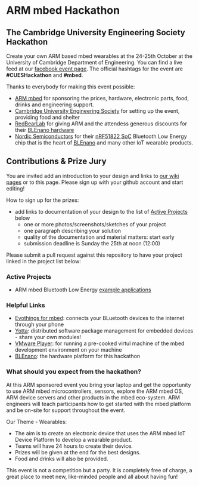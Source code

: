 # ARM mbed Hackathon

## The Cambridge University Engineering Society Hackathon
Create your own ARM based mbed wearables at the 24-25th October at the University of Cambridge Department of Engineering. You can find a live feed at our [facebook event page](https://www.facebook.com/events/1492417234391358/). The official hashtags for the event are **#CUESHackathon** and **#mbed**.

Thanks to everybody for making this event possible:
- [ARM mbed](https://www.mbed.com/en/) for sponsoring the prices, hardware, electronic parts, food, drinks and engineering support.
- [Cambridge University Engineering Society](https://cuengineeringsociety.org.uk/events/cues-hackathon/) for setting up the event, providing food and shelter
- [RedBearLab](http://redbearlab.com/) for giving ARM and the attendess generous discounts for their [BLEnano hardware](http://redbearlab.com/blenano/)
- [Nordic Semiconductors](https://www.mbed.com/en/partners/nordic/) for their [nRF51822 SoC](http://www.nordicsemi.com/eng/Products/Bluetooth-Smart-Bluetooth-low-energy/nRF51822) Bluetooth Low Energy chip that is the heart of [BLEnano](http://redbearlab.com/blenano/) and many other IoT wearable products.

## Contributions & Prize Jury
You are invited add an introduction to your design and links to [our wiki pages](https://github.com/ARMmbed/hackathon/wiki) or to this page. Please sign up with your github account and start editing!

How to sign up for the prizes:
- add links to documentation of your design to the list of [Active Projects](#active-projects) below
  - one or more photos/screenshots/sketches of your project
  - one paragraph describing your solution
  - quality of the documentation and material matters: start early
  - submission deadline is Sunday the 25th at noon (12:00)

Please submit a pull request against this repository to have your project linked in the project list below:

### Active Projects
- ARM mbed Bluetooth Low Energy [example applications](https://github.com/ARMmbed/ble-examples)

### Helpful Links
- [Evothings for mbed](https://evothings.com/things/mbed): connects your BLuetooth devices to the internet through your phone
- [Yotta](http://yottadocs.mbed.com/): distributed software package management for embedded devices - share your own modules!
- [VMware Player](https://my.vmware.com/web/vmware/free#desktop_end_user_computing/vmware_workstation_player/12_0): for running a pre-cooked virtul machine of the mbed development environment on your machine
- [BLEnano](http://redbearlab.com/blenano/): the hardware platform for this hackathon

### What should you expect from the hackathon?

At this ARM sponsored event you bring your laptop and get the opportunity to use ARM mbed microcontrollers, sensors, explore the ARM mbed OS, ARM device servers and other products in the mbed eco-system. ARM engineers will teach participants how to get started with the mbed platform and be on-site for support throughout the event.

Our Theme - Wearables:
- The aim is to create an electronic device that uses the ARM mbed IoT Device Platform to develop a wearable product.
- Teams will have 24 hours to create their device.
- Prizes will be given at the end for the best designs.
- Food and drinks will also be provided.

This event is not a competition but a party. It is completely free of charge, a great place to meet new, like-minded people and all about having fun!


